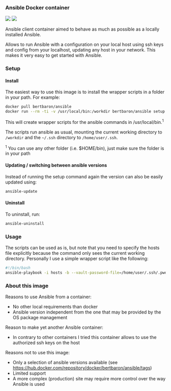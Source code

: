 ### Ansible Docker container

[![](https://images.microbadger.com/badges/version/bertbaron/ansible.svg)](http://microbadger.com/images/bertbaron/ansible "Get your own version badge on microbadger.com") [![](https://images.microbadger.com/badges/image/bertbaron/ansible.svg)](http://microbadger.com/images/bertbaron/ansible "Get your own image badge on microbadger.com")

Ansible client container aimed to behave as much as possible as a locally installed Ansible.

Allows to run Ansible with a configuration on your local host using ssh keys and config from your localhost, updating any host in your network. This makes it very easy to get started with Ansible.

### Setup

#### Install
The easiest way to use this image is to install the wrapper scripts in a folder in your path. For example:

```bash
docker pull bertbaron/ansible
docker run --rm -ti -v /usr/local/bin:/workdir bertbaron/ansible setup
```

This will create wrapper scripts for the ansible commands in /usr/local/bin.<sup>1</sup>

The scripts run ansible as usual, mounting the current working directory to ```/workdir``` and the ```~/.ssh```
directory to ```/home/user/.ssh```.

<sup>1</sup> You can use any other folder (i.e. $HOME/bin), just make sure the folder is in your path

#### Updating / switching between ansible versions

Instead of running the setup command again the version can also be easily updated using:

```bash
ansible-update
```

#### Uninstall

To uninstall, run:

```bash
ansible-uninstall
```

### Usage

The scripts can be used as is, but note that you need to specify the hosts file explicitly because the command only sees
the current working directory. Personally I use a simple wrapper script like the following:

```bash
#!/bin/bash
ansible-playbook -i hosts -b --vault-password-file=/home/user/.ssh/.pwd site.yml "$@"
```

### About this image

Reasons to use Ansible from a container:

 * No other local requirements than docker
 * Ansible version independent from the one that may be provided by the OS package management

Reason to make yet another Ansible container:

 * In contrary to other containers I tried this container allows to use the authorized ssh keys on the host

Reasons not to use this image:

 * Only a selection of ansible versions available (see https://hub.docker.com/repository/docker/bertbaron/ansible/tags)
 * Limited support
 * A more complex (production) site may require more control over the way Ansible is used
